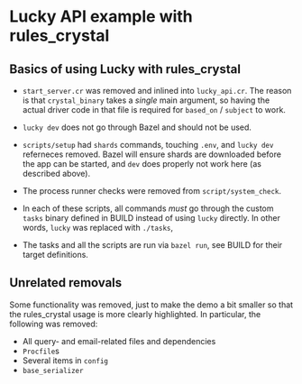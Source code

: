 # Lucky API example with rules_crystal

## Basics of using Lucky with rules_crystal

- `start_server.cr` was removed and inlined into `lucky_api.cr`. The reason is that
  `crystal_binary` takes a *single* main argument, so having the actual driver code in
  that file is required for `based_on` / `subject` to work.

- `lucky dev` does not go through Bazel and should not be used.

- `scripts/setup` had `shards` commands, touching `.env`, and `lucky dev` referneces
  removed. Bazel will ensure shards are downloaded before the app can be started, and
  `dev` does properly not work here (as described above).

- The process runner checks were removed from `script/system_check`.

- In each of these scripts, all commands *must* go through the custom `tasks` binary
  defined in BUILD instead of using `lucky` directly. In other words, `lucky` was replaced
  with `./tasks`,

- The tasks and all the scripts are run via `bazel run`, see BUILD for their target
  definitions.

## Unrelated removals

Some functionality was removed, just to make the demo a bit smaller so that the
rules_crystal usage is more clearly highlighted. In particular, the following was removed:

- All query- and email-related files and dependencies
- `Procfile`s
- Several items in `config`
- `base_serializer`
